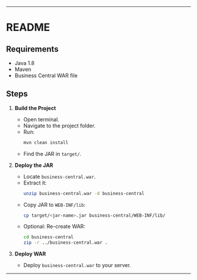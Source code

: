 
---

# README

## Requirements
- Java 1.8
- Maven
- Business Central WAR file

## Steps

1. **Build the Project**
   - Open terminal.
   - Navigate to the project folder.
   - Run: 
     ```bash
     mvn clean install
     ```
   - Find the JAR in `target/`.

2. **Deploy the JAR**
   - Locate `business-central.war`.
   - Extract it: 
     ```bash
     unzip business-central.war -d business-central
     ```
   - Copy JAR to `WEB-INF/lib`:
     ```bash
     cp target/<jar-name>.jar business-central/WEB-INF/lib/
     ```
   - Optional: Re-create WAR:
     ```bash
     cd business-central
     zip -r ../business-central.war .
     ```

3. **Deploy WAR**
   - Deploy `business-central.war` to your server.

---
